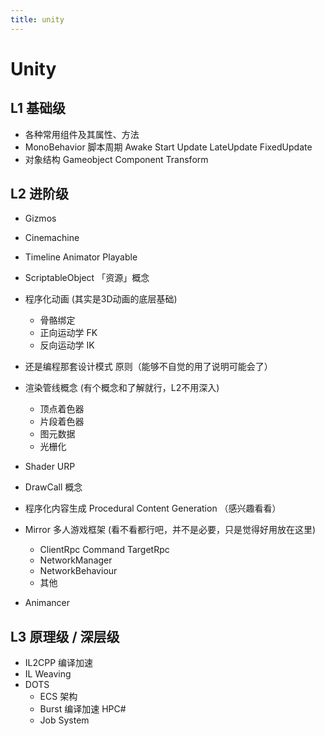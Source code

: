 ```yaml
---
title: unity
---
```


# Unity

## L1 基础级

- 各种常用组件及其属性、方法
- MonoBehavior 脚本周期 Awake Start Update LateUpdate FixedUpdate
- 对象结构 Gameobject Component Transform

## L2 进阶级

- Gizmos
- Cinemachine
- Timeline Animator Playable
- ScriptableObject 「资源」概念
- 程序化动画 (其实是3D动画的底层基础)
  - 骨骼绑定
  - 正向运动学 FK
  - 反向运动学 IK
- 还是编程那套设计模式 原则（能够不自觉的用了说明可能会了）

- 渲染管线概念 (有个概念和了解就行，L2不用深入)
  - 顶点着色器
  - 片段着色器
  - 图元数据
  - 光栅化
- Shader URP
- DrawCall 概念

- 程序化内容生成 Procedural Content Generation （感兴趣看看）

- Mirror 多人游戏框架 (看不看都行吧，并不是必要，只是觉得好用放在这里)
  - ClientRpc Command TargetRpc
  - NetworkManager
  - NetworkBehaviour
  - 其他
- Animancer

## L3 原理级 / 深层级
- IL2CPP 编译加速
- IL Weaving
- DOTS
  - ECS 架构
  - Burst 编译加速 HPC#
  - Job System